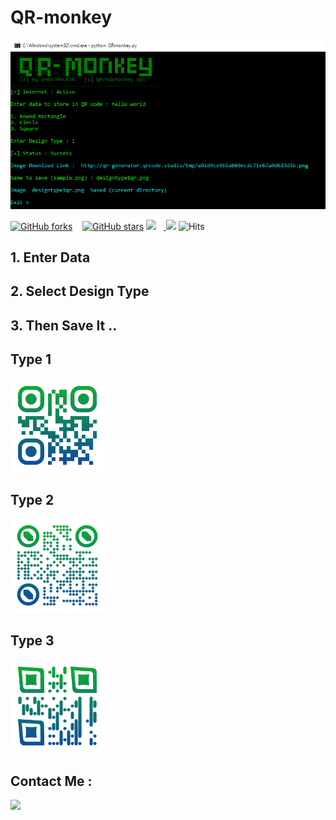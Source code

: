 <h1> QR-monkey </h1>

![screenshot](https://github.com/GH0STH4CKER/QR-monkey/blob/master/QRmonkeynewss.png?raw=true)

[![GitHub forks](https://img.shields.io/github/forks/GH0STH4CKER/QR-monkey)](https://github.com/GH0STH4CKER/QR-monkey/network)&nbsp;&nbsp;&nbsp; [![GitHub stars](https://img.shields.io/github/stars/GH0STH4CKER/QR-monkey)](https://github.com/GH0STH4CKER/QR-monkey/stargazers)
<a href='https://www.python.org/downloads/release/python-3100'><img src='https://img.shields.io/badge/python-3.6 | 3.7 | 3.8 | 3.9 | 3.10-blue?style=flat&logo=python'></a>&nbsp;&nbsp;&nbsp;<a href='https://github.com/GH0STH4CKER'>
<img src='https://img.shields.io/badge/Author-GH0STH4CKER-success?style=flat&logo=github' ></a>
![Hits](https://hits.seeyoufarm.com/api/count/incr/badge.svg?url=https%3A%2F%2Fgithub.com%2FGH0STH4CKER%2FQR-monkey&count_bg=%2333E934&title_bg=%233F3F3F&icon=github.svg&icon_color=%23E7E7E7&title=Hits&edge_flat=false)
</br>

<h2>1. Enter Data </h2>
<h2>2. Select Design Type </h2>
<h2>3. Then Save It .. </h2> 

<h2>Type 1 </h2>
<img src="https://github.com/GH0STH4CKER/QR-monkey/blob/master/img/qrmType11.png" width="150">
<h2>Type 2 </h2>
<img src="https://github.com/GH0STH4CKER/QR-monkey/blob/master/img/qrmType22.png" width="150">
<h2>Type 3 </h2>
<img src="https://github.com/GH0STH4CKER/QR-monkey/blob/master/img/qrmType33.png" width="150">

<h2>Contact Me :</h2>
<a href="https://m.me/dimuth92"><img src='https://img.shields.io/badge/Messenger-00B2FF?style=for-the-badge&logo=messenger&logoColor=white'></a><br>

